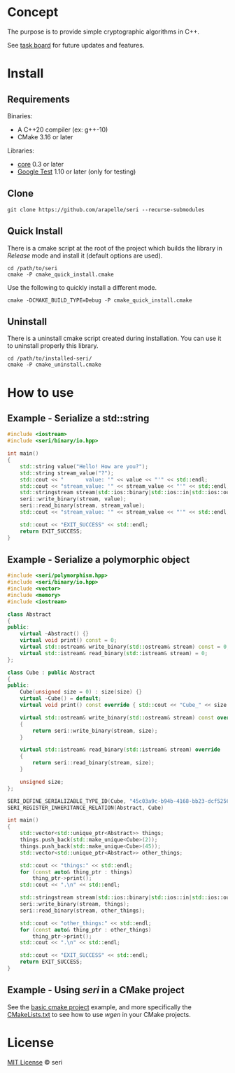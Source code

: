 # Concept

The purpose is to provide simple cryptographic algorithms in C++.

See [task board](https://app.gitkraken.com/glo/board/X1VWeSQxbQAR7JTn) for future updates and features.

# Install

## Requirements

Binaries:

- A C++20 compiler (ex: g++-10)
- CMake 3.16 or later

Libraries:

- [core](https://github.com/arapelle/core) 0.3 or later
- [Google Test](https://github.com/google/googletest) 1.10 or later (only for testing)

## Clone

```
git clone https://github.com/arapelle/seri --recurse-submodules
```

## Quick Install

There is a cmake script at the root of the project which builds the library in *Release* mode and install it (default options are used).

```
cd /path/to/seri
cmake -P cmake_quick_install.cmake
```

Use the following to quickly install a different mode.

```
cmake -DCMAKE_BUILD_TYPE=Debug -P cmake_quick_install.cmake
```

## Uninstall

There is a uninstall cmake script created during installation. You can use it to uninstall properly this library.

```
cd /path/to/installed-seri/
cmake -P cmake_uninstall.cmake
```

# How to use

## Example - Serialize a std::string

```c++
#include <iostream>
#include <seri/binary/io.hpp>

int main()
{
    std::string value("Hello! How are you?");
    std::string stream_value("?");
    std::cout << "       value: '" << value << "'" << std::endl;
    std::cout << "stream_value: '" << stream_value << "'" << std::endl;
    std::stringstream stream(std::ios::binary|std::ios::in|std::ios::out);
    seri::write_binary(stream, value);
    seri::read_binary(stream, stream_value);
    std::cout << "stream_value: '" << stream_value << "'" << std::endl;

    std::cout << "EXIT_SUCCESS" << std::endl;
    return EXIT_SUCCESS;
}
```

## Example - Serialize a polymorphic object

```c++
#include <seri/polymorphism.hpp>
#include <seri/binary/io.hpp>
#include <vector>
#include <memory>
#include <iostream>

class Abstract
{
public:
    virtual ~Abstract() {}
    virtual void print() const = 0;
    virtual std::ostream& write_binary(std::ostream& stream) const = 0;
    virtual std::istream& read_binary(std::istream& stream) = 0;
};

class Cube : public Abstract
{
public:
    Cube(unsigned size = 0) : size(size) {}
    virtual ~Cube() = default;
    virtual void print() const override { std::cout << "Cube_" << size << std::endl; }

    virtual std::ostream& write_binary(std::ostream& stream) const override
    {
        return seri::write_binary(stream, size);
    }

    virtual std::istream& read_binary(std::istream& stream) override
    {
        return seri::read_binary(stream, size);
    }

    unsigned size;
};

SERI_DEFINE_SERIALIZABLE_TYPE_ID(Cube, "45c03a9c-b94b-4168-bb23-dcf52562b9eb");
SERI_REGISTER_INHERITANCE_RELATION(Abstract, Cube)

int main()
{
    std::vector<std::unique_ptr<Abstract>> things;
    things.push_back(std::make_unique<Cube>(2));
    things.push_back(std::make_unique<Cube>(45));
    std::vector<std::unique_ptr<Abstract>> other_things;

    std::cout << "things:" << std::endl;
    for (const auto& thing_ptr : things)
        thing_ptr->print();
    std::cout << ".\n" << std::endl;

    std::stringstream stream(std::ios::binary|std::ios::in|std::ios::out);
    seri::write_binary(stream, things);
    seri::read_binary(stream, other_things);

    std::cout << "other_things:" << std::endl;
    for (const auto& thing_ptr : other_things)
        thing_ptr->print();
    std::cout << ".\n" << std::endl;

    std::cout << "EXIT_SUCCESS" << std::endl;
    return EXIT_SUCCESS;
}
```

## Example - Using *seri* in a CMake project

See the [basic cmake project](https://github.com/arapelle/seri/tree/master/example/basic_cmake_project) example, and more specifically the [CMakeLists.txt](https://github.com/arapelle/seri/tree/master/example/basic_cmake_project/CMakeLists.txt) to see how to use *wgen* in your CMake projects.

# License

[MIT License](https://github.com/arapelle/seri/blob/master/LICENSE.md) © seri